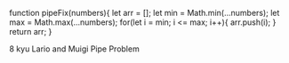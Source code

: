 function pipeFix(numbers){
let arr = [];
let min = Math.min(...numbers);
let max = Math.max(...numbers);
for(let i = min; i <= max; i++){
   arr.push(i);
 }
 return arr;
}

8 kyu
Lario and Muigi Pipe Problem
